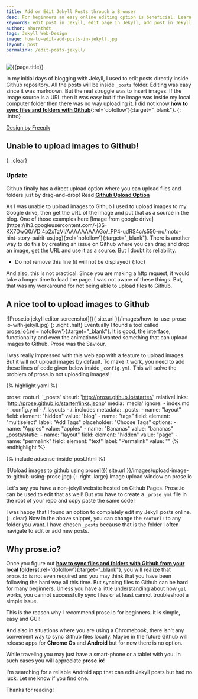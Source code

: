```yaml
---
title: Add or Edit Jekyll Posts through a Browser
desc: For beginners an easy online editing option is beneficial. Learn how to add posts, edit posts, and other Jekyll files online through prose.io in this tutorial. Also, find out how to upload images using prose.io! This can be really helpful when you are out on a trip and have an urge to write a Jekyll post.
keywords: edit post in Jekyll, edit page in Jekyll, add post in Jekyll
author: sharathdt
tags: Jekyll Web-Design
image: how-to-edit-add-posts-in-jekyll.jpg
layout: post
permalink: /edit-posts-jekyll/
---
```


<img alt="{{page.title}}" title="{{page.title}}" itemprop="thumbnailUrl" class="left half noborder" src="/thumbs/{{page.image}}">

<i class="fa fa-quote-left fa-3x fa-pull-left fa-border"></i>In my initial days of blogging with Jekyll, I used to edit posts directly inside Github repository. All the posts will be inside ```_posts``` folder. Editing was easy since it was markdown. But the real struggle was to insert images. If the image source is a URL then it was easy but if the image was inside my local computer folder then there was no way uploading it. I did not know [**how to sync files and folders with Github**](http://blog.webjeda.com/how-to-sync-files-folders-with-github){:rel='dofollow'}{:target="_blank"}.
{: .intro}

<a rel="nofollow" target="_blank" href="http://www.freepik.com/free-vector/office-banners_800177.htm">Design by Freepik</a>

## Unable to upload images to Github!
{: .clear}
<div class="note">
   <h3>Update</h3>
    <p>Github finally has a direct upload option where you can upload files and folders just by drag-and-drop! Read <a target="_blank" href="http://blog.webjeda.com/github-upload-file-option/" ><strong>Github Upload Option</strong></a></p>
</div>
As I was unable to upload images to Github I used to upload images to my Google drive, then get the URL of the image and put that as a source in the blog. One of those examples here
[Image from google drive](https://lh3.googleusercontent.com/-j3S-KX7DwQ0/VDi4p2xTzVI/AAAAAAAAAGo/_PP4-udRS4c/s550-no/moto-hint-story-pairit-us.jpg){:rel='nofollow'}{:target="_blank"}.
There is another way to do this by creating an issue on Github where you can drag and drop an image, get the URL and use it as a source. But I doubt its reliability.

<div class="clear"></div>   


* Do not remove this line (it will not be displayed) 
{:toc}



And also, this is not practical. Since you are making a http request, it would take a longer time to load the page. I was not aware of these things. But, that was my workaround for not being able to upload files to Github.


## A nice tool to upload images to Github
![Prose.io jekyll editor screenshot]({{ site.url }}/images/how-to-use-prose-io-with-jekyll.jpg)
{: .right .half}
Eventually I found a tool called [prose.io](http://prose.io){:rel='nofollow'}{:target="_blank"}. It is good, the interface, functionality and even the animations! I wanted something that can upload images to Github. Prose was the Saviour.

I was really impressed with this web app with a feature to upload images. But it will not upload images by default. To make it work, you need to add these lines of code given below inside ```_config.yml```. This will solve the problem of prose.io not uploading images!

<div class="clear"></div>

{% highlight yaml %}

prose:
  rooturl: '_posts'
  siteurl: 'http://prose.github.io/starter/'
  relativeLinks: 'http://prose.github.io/starter/links.jsonp'
  media: 'media'
  ignore:
    - index.md
    - _config.yml
    - /_layouts
    - /_includes
  metadata:
    _posts:
      - name: "layout"
        field:
          element: "hidden"
          value: "blog"
      - name: "tags"
        field:
          element: "multiselect"
          label: "Add Tags"
          placeholder: "Choose Tags"
          options:
            - name: "Apples"
              value: "apples"
            - name: "Bananas"
              value: "bananas"
    _posts/static:
      - name: "layout"
        field:
          element: "hidden"
          value: "page"
      - name: "permalink"
        field:
          element: "text"
          label: "Permalink"
          value: ""
{% endhighlight %}

{% include adsense-inside-post.html %}

![Upload images to github using prose]({{ site.url }}/images/upload-image-to-github-using-prose.jpg)
{: .right .large}
Image upload window on prose.io

Let's say you have a non-jekyll website hosted on Github Pages. Prose.io can be used to edit that as well! But you have to create a ```_prose.yml``` file in the root of your repo and copy paste the same code!

I was happy that I found an option to completely edit my Jekyll posts online. 
{: .clear}
Now in the above snippet, you can change the ```rooturl:``` to any folder you want. I have chosen ```_posts``` because that is the folder I often navigate to edit or add new posts.

## Why prose.io?

Once you figure out [**how to sync files and folders with Github from your local folders**](http://blog.webjeda.com/how-to-sync-files-folders-with-github){:rel='dofollow'}{:target="_blank"}, you will realize that ```prose.io``` is not even required and you may think that you have been following the hard way all this time. But syncing files to Github can be hard for many beginners. Unless you have a little understanding about how ```git``` works, you cannot successfully sync files or at least cannot troubleshoot a simple issue.

This is the reason why I recommend prose.io for beginners. It is simple, easy and GUI!

And also in situations where you are using a Chromebook, there isn't any convenient way to sync Github files locally. Maybe in the future Github will release apps for **Chrome Os** and **Android** but for now there is no option. 

While traveling you may just have a smart-phone or a tablet with you. In such cases you will appreciate **prose.io**!

I'm searching for a reliable Android app that can edit Jekyll posts but had no luck. Let me know if you find one.

Thanks for reading!